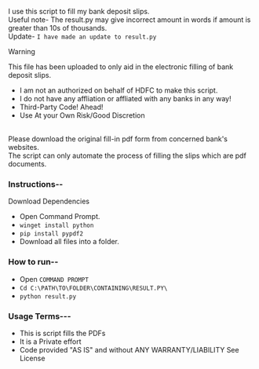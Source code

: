I use this script to fill my bank deposit slips.
<br>Useful note- The result.py may give incorrect amount in words if amount is greater than 10s of thousands.
<br>Update- `I have made an update to result.py`

>[!WARNING]
>This file has been uploaded to only aid in the electronic filling of bank deposit slips.
>- I am not an authorized on behalf of HDFC to make this script.</b>
>- I do not have any affliation or affliated with any banks in any way!
>- Third-Party Code! Ahead!
>- Use At your Own Risk/Good Discretion
>  
><br>Please download the original fill-in pdf form from concerned bank's websites.
><br> The script can only automate the process of filling the slips which are pdf documents.


### Instructions--
Download Dependencies

- Open Command Prompt.
- ```winget install python```
- ```pip install pypdf2```
- Download all files into a folder.

### How to run--
- Open `COMMAND PROMPT`
- ```Cd C:\PATH\TO\FOLDER\CONTAINING\RESULT.PY\```
- ```python result.py```




### Usage Terms---
- This is script fills the PDFs
- It is a Private effort
- Code provided "AS IS" and without ANY WARRANTY/LIABILITY See License
